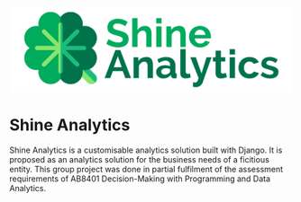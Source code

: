 ![shine-analytics](web/static/web/assets/img/logo_horizontal.svg "Shine Analytics")

# Shine Analytics
Shine Analytics is a customisable analytics solution built with Django. It is proposed as an analytics solution for the business needs of a ficitious entity. This group project was done in partial fulfilment of the assessment requirements of AB8401 Decision-Making with Programming and Data Analytics.
